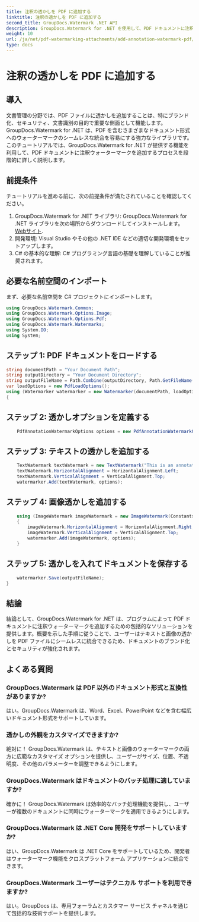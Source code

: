 ```yaml
---
title: 注釈の透かしを PDF に追加する
linktitle: 注釈の透かしを PDF に追加する
second_title: GroupDocs.Watermark .NET API
description: GroupDocs.Watermark for .NET を使用して、PDF ドキュメントに注釈のウォーターマークを簡単に追加する方法を学びます。ドキュメントのブランディングとセキュリティを簡単に強化します。
weight: 10
url: /ja/net/pdf-watermarking-attachments/add-annotation-watermark-pdf/
type: docs
---
```

# 注釈の透かしを PDF に追加する

## 導入
文書管理の分野では、PDF ファイルに透かしを追加することは、特にブランド化、セキュリティ、文書識別の目的で重要な側面として機能します。 GroupDocs.Watermark for .NET は、PDF を含むさまざまなドキュメント形式へのウォーターマークのシームレスな統合を容易にする強力なライブラリです。このチュートリアルでは、GroupDocs.Watermark for .NET が提供する機能を利用して、PDF ドキュメントに注釈ウォーターマークを追加するプロセスを段階的に詳しく説明します。
## 前提条件
チュートリアルを進める前に、次の前提条件が満たされていることを確認してください。
1.  GroupDocs.Watermark for .NET ライブラリ: GroupDocs.Watermark for .NET ライブラリを次の場所からダウンロードしてインストールします。[Webサイト](https://releases.groupdocs.com/Watermark/net/).
2. 開発環境: Visual Studio やその他の .NET IDE などの適切な開発環境をセットアップします。
3. C# の基本的な理解: C# プログラミング言語の基礎を理解していることが推奨されます。

## 必要な名前空間のインポート
まず、必要な名前空間を C# プロジェクトにインポートします。
```csharp
using GroupDocs.Watermark.Common;
using GroupDocs.Watermark.Options.Image;
using GroupDocs.Watermark.Options.Pdf;
using GroupDocs.Watermark.Watermarks;
using System.IO;
using System;
```
## ステップ 1: PDF ドキュメントをロードする
```csharp
string documentPath = "Your Document Path";
string outputDirectory = "Your Document Directory";
string outputFileName = Path.Combine(outputDirectory, Path.GetFileName(documentPath));
var loadOptions = new PdfLoadOptions();
using (Watermarker watermarker = new Watermarker(documentPath, loadOptions))
{
```
## ステップ 2: 透かしオプションを定義する
```csharp
	PdfAnnotationWatermarkOptions options = new PdfAnnotationWatermarkOptions();
```
## ステップ 3: テキストの透かしを追加する
```csharp
	TextWatermark textWatermark = new TextWatermark("This is an annotation watermark", new Font("Arial", 8));
	textWatermark.HorizontalAlignment = HorizontalAlignment.Left;
	textWatermark.VerticalAlignment = VerticalAlignment.Top;
	watermarker.Add(textWatermark, options);
```
## ステップ 4: 画像透かしを追加する
```csharp
	using (ImageWatermark imageWatermark = new ImageWatermark(Constants.ProtectJpg))
	{
		imageWatermark.HorizontalAlignment = HorizontalAlignment.Right;
		imageWatermark.VerticalAlignment = VerticalAlignment.Top;
		watermarker.Add(imageWatermark, options);
	}
```
## ステップ 5: 透かしを入れてドキュメントを保存する
```csharp
	watermarker.Save(outputFileName);
}
```

## 結論
結論として、GroupDocs.Watermark for .NET は、プログラムによって PDF ドキュメントに注釈ウォーターマークを追加するための包括的なソリューションを提供します。概要を示した手順に従うことで、ユーザーはテキストと画像の透かしを PDF ファイルにシームレスに統合できるため、ドキュメントのブランド化とセキュリティが強化されます。
## よくある質問
### GroupDocs.Watermark は PDF 以外のドキュメント形式と互換性がありますか?
はい。GroupDocs.Watermark は、Word、Excel、PowerPoint などを含む幅広いドキュメント形式をサポートしています。
### 透かしの外観をカスタマイズできますか?
絶対に！ GroupDocs.Watermark は、テキストと画像のウォーターマークの両方に広範なカスタマイズ オプションを提供し、ユーザーがサイズ、位置、不透明度、その他のパラメーターを調整できるようにします。
### GroupDocs.Watermark はドキュメントのバッチ処理に適していますか?
確かに！ GroupDocs.Watermark は効率的なバッチ処理機能を提供し、ユーザーが複数のドキュメントに同時にウォーターマークを適用できるようにします。
### GroupDocs.Watermark は .NET Core 開発をサポートしていますか?
はい、GroupDocs.Watermark は .NET Core をサポートしているため、開発者はウォーターマーク機能をクロスプラットフォーム アプリケーションに統合できます。
### GroupDocs.Watermark ユーザーはテクニカル サポートを利用できますか?
はい。GroupDocs は、専用フォーラムとカスタマー サービス チャネルを通じて包括的な技術サポートを提供します。